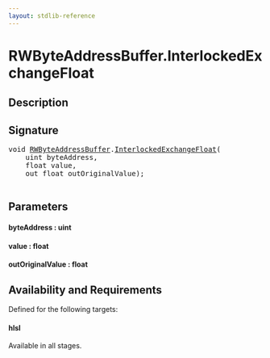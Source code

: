 ```yaml
---
layout: stdlib-reference
---
```


# RWByteAddressBuffer\.InterlockedExchangeFloat

## Description





## Signature 

<pre>
<span class="code_keyword">void</span> <a href="/stdlib-reference/types/RWByteAddressBuffer/index" class="code_type">RWByteAddressBuffer</a>.<a href="/stdlib-reference/types/RWByteAddressBuffer/InterlockedExchangeFloat">InterlockedExchangeFloat</a>(
    <span class="code_keyword">uint</span> <span class='code_param'>byteAddress</span>,
    <span class="code_keyword">float</span> <span class='code_param'>value</span>,
    <span class="code_keyword">out</span> <span class="code_keyword">float</span> <span class='code_param'>outOriginalValue</span>);

</pre>

## Parameters

#### byteAddress : uint
#### value : float
#### outOriginalValue : float

## Availability and Requirements

Defined for the following targets:

#### hlsl
Available in all stages.



